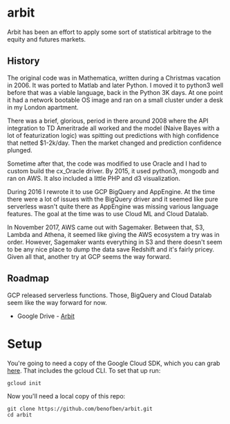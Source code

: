 # arbit

Arbit has been an effort to apply some sort of statistical arbitrage to the equity and futures markets.  

## History
The original code was in Mathematica, written during a Christmas vacation in 2006.  It was ported to Matlab and later Python.  I moved it to python3 well before that was a viable language, back in the Python 3K days.  At one point it had a network bootable OS image and ran on a small cluster under a desk in my London apartment.  

There was a brief, glorious, period in there around 2008 where the API integration to TD Ameritrade all worked and the model (Naive Bayes with a lot of featurization logic) was spitting out predictions with high confidence that netted $1-2k/day.  Then the market changed and prediction confidence plunged.

Sometime after that, the code was modified to use Oracle and I had to custom build the cx_Oracle driver.  By 2015, it used python3, mongodb and ran on AWS.  It also included a little PHP and d3 visualization.

During 2016 I rewrote it to use GCP BigQuery and AppEngine.  At the time there were a lot of issues with the BigQuery driver and it seemed like pure serverless wasn't quite there as AppEngine was missing various language features.  The goal at the time was to use Cloud ML and Cloud Datalab.

In November 2017, AWS came out with Sagemaker.  Between that, S3, Lambda and Athena, it seemed like giving the AWS ecosystem a try was in order.  However, Sagemaker wants everything in S3 and there doesn't seem to be any nice place to dump the data save Redshift and it's fairly pricey.  Given all that, another try at GCP seems the way forward.

## Roadmap

GCP released serverless functions.  Those, BigQuery and Cloud Datalab seem like the way forward for now.

* Google Drive - [Arbit](https://drive.google.com/open?id=1GocLSCYCmF52XVj9gMokjTZNxCbrsHfv)

# Setup

You're going to need a copy of the Google Cloud SDK, which you can grab [here](https://cloud.google.com/sdk/).  That includes the gcloud CLI.  To set that up run:

    gcloud init

Now you'll need a local copy of this repo:

    git clone https://github.com/benofben/arbit.git
    cd arbit
